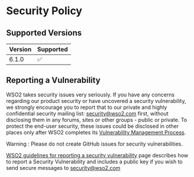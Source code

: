 # Security Policy

## Supported Versions

| Version | Supported          |
| ------- | ------------------ |
| 6.1.0   | :white_check_mark: |

## Reporting a Vulnerability

WSO2 takes security issues very seriously. If you have any concerns regarding our product security or have uncovered a security vulnerability, we strongly encourage you to report that to our private and highly confidential security mailing list: security@wso2.com first, without disclosing them in any forums, sites or other groups - public or private. To protect the end-user security, these issues could be disclosed in other places only after WSO2 completes its [Vulnerability Management Process](https://docs.wso2.com/display/Security/WSO2+Security+Vulnerability+Management+Process).

Warning : Please do not create GitHub issues for security vulnerabilities.

[WSO2 guidelines for reporting a security vulnerability](https://docs.wso2.com/display/Security/WSO2+Security+Vulnerability+Reporting+Guidelines) page describes how to report a Security Vulnerability and includes a public key if you wish to send secure messages to security@wso2.com
